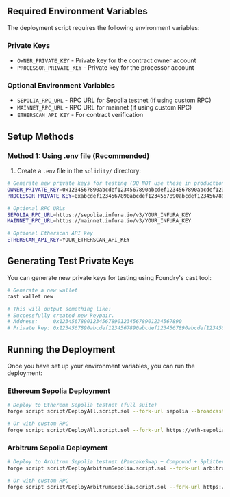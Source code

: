 

## Required Environment Variables

The deployment script requires the following environment variables:

### Private Keys
- `OWNER_PRIVATE_KEY` - Private key for the contract owner account
- `PROCESSOR_PRIVATE_KEY` - Private key for the processor account

### Optional Environment Variables
- `SEPOLIA_RPC_URL` - RPC URL for Sepolia testnet (if using custom RPC)
- `MAINNET_RPC_URL` - RPC URL for mainnet (if using custom RPC)
- `ETHERSCAN_API_KEY` - For contract verification

## Setup Methods

### Method 1: Using .env file (Recommended)

1. Create a `.env` file in the `solidity/` directory:

```bash
# Generate new private keys for testing (DO NOT use these in production!)
OWNER_PRIVATE_KEY=0x1234567890abcdef1234567890abcdef1234567890abcdef1234567890abcdef
PROCESSOR_PRIVATE_KEY=0xabcdef1234567890abcdef1234567890abcdef1234567890abcdef1234567890

# Optional RPC URLs
SEPOLIA_RPC_URL=https://sepolia.infura.io/v3/YOUR_INFURA_KEY
MAINNET_RPC_URL=https://mainnet.infura.io/v3/YOUR_INFURA_KEY

# Optional Etherscan API key
ETHERSCAN_API_KEY=YOUR_ETHERSCAN_API_KEY
```

## Generating Test Private Keys

You can generate new private keys for testing using Foundry's cast tool:

```bash
# Generate a new wallet
cast wallet new

# This will output something like:
# Successfully created new keypair.
# Address:     0x1234567890123456789012345678901234567890
# Private key: 0x1234567890abcdef1234567890abcdef1234567890abcdef1234567890abcdef
```

## Running the Deployment

Once you have set up your environment variables, you can run the deployment:

### Ethereum Sepolia Deployment
```bash
# Deploy to Ethereum Sepolia testnet (full suite)
forge script script/DeployAll.script.sol --fork-url sepolia --broadcast --verify

# Or with custom RPC
forge script script/DeployAll.script.sol --fork-url https://eth-sepolia.g.alchemy.com/v2/YOUR_API_KEY --broadcast --verify
```

### Arbitrum Sepolia Deployment
```bash
# Deploy to Arbitrum Sepolia testnet (PancakeSwap + Compound + Splitter)
forge script script/DeployArbitrumSepolia.script.sol --fork-url arbitrum-sepolia --broadcast --verify

# Or with custom RPC
forge script script/DeployArbitrumSepolia.script.sol --fork-url https://sepolia-rollup.arbitrum.io/rpc --broadcast --verify
```

